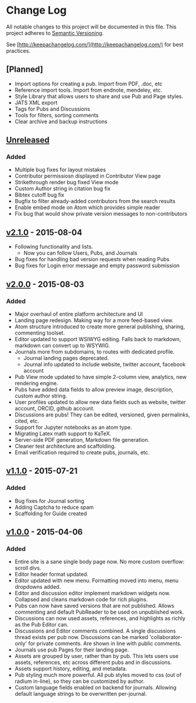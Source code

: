 # Change Log
All notable changes to this project will be documented in this file.
This project adheres to [Semantic Versioning](http://semver.org/).

See [http://keepachangelog.com/](http://keepachangelog.com/) for best practices.

## [Planned]
- Import options for creating a pub. Import from PDF, .doc, etc
- Reference import tools. Import from endnote, mendeley, etc.
- Style Library that allows users to share and use Pub and Page styles.
- JATS XML export
- Tags for Pubs and Discussions
- Tools for filters, sorting comments
- Clear archive and backup instructions

## [Unreleased]
### Added
- Multiple bug fixes for layout mistakes
- Contributor permissiosn displayed in Contributor View page
- Strikethrough render bug fixed View mode
- Custom Author string in citation bug fix
- Bibtex cutoff bug fix
- Bugfix to filter already-added contributors from the search results
- Enable embed mode on Atom which provides simple reader
- Fix bug that would show private version messages to non-contributors

## [v2.1.0] - 2015-08-04
- Following functionality and lists. 
	- Now you can follow Users, Pubs, and Journals
- Bug fixes for handling bad version requests when reading Pubs
- Bug fixes for Login error message and empty password submission

## [v2.0.0] - 2015-08-03
### Added
- Major overhaul of entire platform architecture and UI
- Landing page redesign. Making way for a more feed-based view.
- Atom structure introduced to create more general publishing, sharing, commenting toolset.
- Editor updated to support WSIWYG editing. Falls back to markdown, markdown can convert up to WSYWIG.
- Journals more from subdomains, to routes with dedicated profile. 
    - Journal landing pages deprecated. 
    - Journal info updated to include website, twitter account, facebook account
- Pub View mode updated to have simple 2-column view, analytics, new rendering engine. 
- Pubs have added data fields to allow preview image, description, custom author string.
- User profiles updated to allow new data fields such as website, twitter account, ORCID, github account.
- Discussions are pubs! They can be edited, versioned, given permalinks, cited, etc.
- Support for Jupyter notebooks as an atom type.
- Migrating Latex math support to KaTeX.
- Server-side PDF generation, Markdown file generation.
- Cleaner test architecture and scaffolding.
- Email verification required to create pubs, journals, etc.

## [v1.1.0] - 2015-07-21
### Added 
- Bug fixes for Journal sorting
- Adding Captcha to reduce spam
- Scaffolding for Guide created


## [v1.0.0] - 2015-04-06
### Added
- Entire site is a sane single body page now. No more custom overflow: scroll divs.
- Editor header format updated.
- Editor updated with new menu. Formatting moved into menu, menu dropdowns added.
- Editor and discussion editor implement markdown widgets now. Collapsed and cleans markdown code for rich plugins.
- Pubs can now have saved versions that are not published. Allows commenting and default PubReader to be used on unpublished work.
- Discussions can now used assets, references, and highlights as richly as the Pub Editor can.
- Discussions and Editor comments combined. A single discussions thread exists per pub now. Discussions can be marked 'collaborator-only' for private comments. Are shown in line with public comments.
- Journals use pub Pages for their landing page.
- Assets are grouped by user, rather than by pub. This lets users use assets, references, etc across different pubs and in discussions.
- Assets support history, editing, and metadata.
- Pub styling much more powerful. All pub styles moved to css (out of radium in-line), so they can be customized by author.
- Custom language fields enabled on backend for journals. Allowing default language strings to be overwritten per-journal.


[Unreleased]: https://github.com/pubpub/pubpub/compare/v2.1.0...HEAD
[v2.1.0]: https://github.com/pubpub/pubpub/compare/v2.0.0...v2.1.0
[v2.0.0]: https://github.com/pubpub/pubpub/compare/v1.1.0...v2.0.0
[v1.1.0]: https://github.com/pubpub/pubpub/compare/v0.2.0...v1.1.0
[v1.0.0]: https://github.com/pubpub/pubpub/commit/12136801c7f5f5dc8225077653ed713f348f2673
